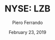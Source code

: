 ---
type: "report"
paper: "LZB_Piero_Ferrando.pdf"
author: "Piero Ferrando"
company: "La-Z-Boy Inc."
date: "February 23, 2019"
summary: "La-Z-Boy Inc. is the leading global producer of reclining chairs and the second largest manufacturer & distributor of residential furniture in the United States. La-Z-Boy sells its products to furniture retailers, distributors and directly to consumers in the United States, Canada and approximately 60 other countries."
title: "NYSE: LZB"
---